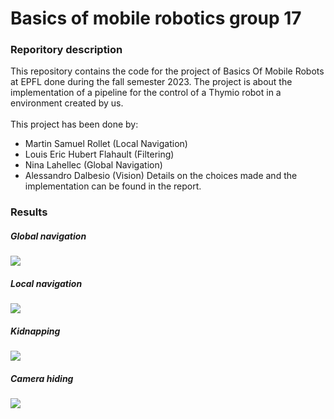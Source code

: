# Basics of mobile robotics group 17
### Reporitory description
This repository contains the code for the project of Basics Of Mobile Robots at EPFL done during the fall semester 2023. 
The project is about the implementation of a pipeline for the control of a Thymio robot in a environment created by us. <br><br>
This project has been done by:
- Martin Samuel Rollet (Local Navigation)
- Louis Eric Hubert Flahault (Filtering)
- Nina Lahellec (Global Navigation)
- Alessandro Dalbesio (Vision)
Details on the choices made and the implementation can be found in the report.
### Results
##### Global navigation
![](https://github.com/loufla/BOMR-17/blob/main/_report_data/readme_gifs/global_navigation.gif)
##### Local navigation
![](https://github.com/loufla/BOMR-17/blob/main/_report_data/readme_gifs/local_navigation.gif)
##### Kidnapping
![](https://github.com/loufla/BOMR-17/blob/main/_report_data/readme_gifs/kidnapping.gif)
##### Camera hiding
![](https://github.com/loufla/BOMR-17/blob/main/_report_data/readme_gifs/camera_hiding.gif)